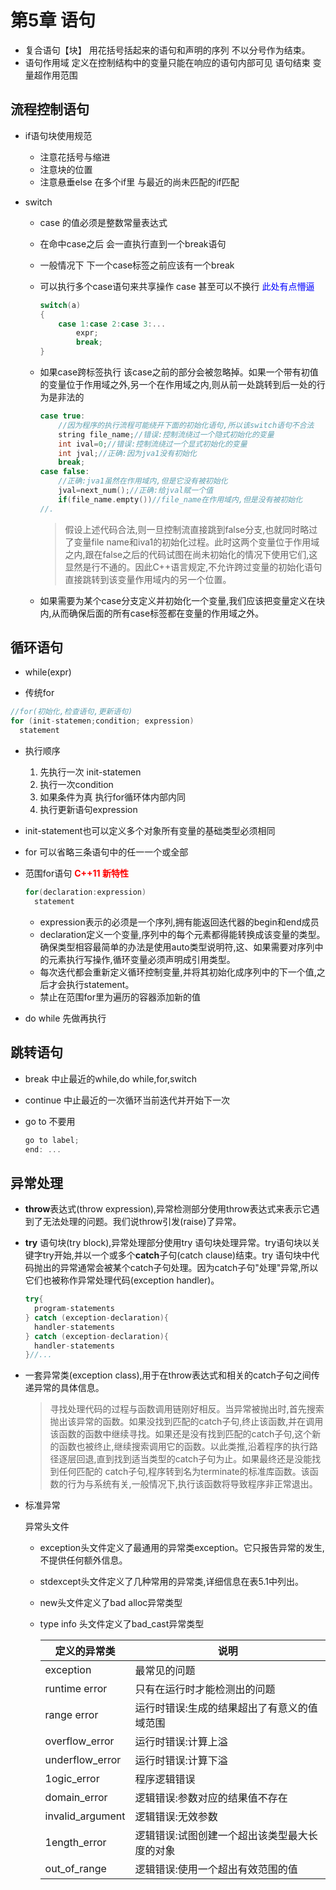 # 第5章 语句

* 复合语句【块】 用花括号括起来的语句和声明的序列 不以分号作为结束。
* 语句作用域 定义在控制结构中的变量只能在响应的语句内部可见 语句结束 变量超作用范围

## 流程控制语句

* if语句块使用规范 

  * 注意花括号与缩进
  * 注意块的位置
  * 注意悬垂else 在多个if里 与最近的尚未匹配的if匹配

* switch

  * case 的值必须是整数常量表达式

  * 在命中case之后 会一直执行直到一个break语句

  * 一般情况下 下一个case标签之前应该有一个break

  * 可以执行多个case语句来共享操作 case 甚至可以不换行 <font color =#0000FF>此处有点懵逼</font>

    ```c++
    switch(a)
    {
    	case 1:case 2:case 3:...
    		expr;
    		break;
    }
    ```

  * 如果case跨标签执行 该case之前的部分会被忽略掉。如果一个带有初值的变量位于作用域之外,另一个在作用域之内,则从前一处跳转到后一处的行为是非法的

    ```C++
    case true:
    	//因为程序的执行流程可能绕开下面的初始化语句,所以该switch语句不合法
        string file_name;//错误:控制流绕过一个隐式初始化的变量
        int ival=0;//错误:控制流绕过一个显式初始化的变量
        int jval;//正确:因为jva1没有初始化	
        break;
    case false:
    	//正确:jva1虽然在作用域内,但是它没有被初始化
        jval=next_num();//正确:给jval赋一个值
        if(file_name.empty())//file_name在作用域内,但是没有被初始化
    //.
    ```

    > 假设上述代码合法,则一旦控制流直接跳到false分支,也就同时略过了变量file name和iva1的初始化过程。此时这两个变量位于作用域之内,跟在false之后的代码试图在尚未初始化的情况下使用它们,这显然是行不通的。因此C++语言规定,不允许跨过变量的初始化语句直接跳转到该变量作用域内的另一个位置。

  * 如果需要为某个case分支定义并初始化一个变量,我们应该把变量定义在块内,从而确保后面的所有case标签都在变量的作用域之外。

## 循环语句

* while(expr)

*  传统for

  ```c++
  //for(初始化,检查语句,更新语句)
  for (init-statemen;condition; expression)
  	statement
  ```

  * 执行顺序

      1. 先执行一次 init-statemen
      2. 执行一次condition
      3. 如果条件为真 执行for循环体内部内同
      4. 执行更新语句expression

  * init-statement也可以定义多个对象所有变量的基础类型必须相同
  
  * for 可以省略三条语句中的任一一个或全部
  
* 范围for语句 <font color=#FF0000 bold=True><b>C++11 新特性</b></font>

  ```C++
  for(declaration:expression)
  	statement
  ```

  * expression表示的必须是一个序列,拥有能返回迭代器的begin和end成员
  * declaration定义一个变量,序列中的每个元素都得能转换成该变量的类型。确保类型相容最简单的办法是使用auto类型说明符,这、如果需要对序列中的元素执行写操作,循环变量必须声明成引用类型。
  * 每次迭代都会重新定义循环控制变量,并将其初始化成序列中的下一个值,之后才会执行statement。
  * 禁止在范围for里为遍历的容器添加新的值

* do while 先做再执行

## 跳转语句

* break 中止最近的while,do while,for,switch

* continue 中止最近的一次循环当前迭代并开始下一次

* go to  不要用

  ```C++
  go to label;
  end: ...
  ```

## 异常处理

* **throw**表达式(throw expression),异常检测部分使用throw表达式来表示它遇到了无法处理的问题。我们说throw引发(raise)了异常。

* **try** 语句块(try block),异常处理部分使用try 语句块处理异常。try语句块以关键字try开始,并以一个或多个**catch**子句(catch clause)结束。try 语句块中代码抛出的异常通常会被某个catch子句处理。因为catch子句"处理"异常,所以它们也被称作异常处理代码(exception handler)。

  ``` c++
  try{
  	program-statements
  } catch (exception-declaration){
  	handler-statements
  } catch (exception-declaration){
  	handler-statements
  }//...
  ```

  

* 一套异常类(exception class),用于在throw表达式和相关的catch子句之间传递异常的具体信息。

  > 寻找处理代码的过程与函数调用链刚好相反。当异常被抛出时,首先搜索抛出该异常的函数。如果没找到匹配的catch子句,终止该函数,并在调用该函数的函数中继续寻找。如果还是没有找到匹配的catch子句,这个新的函数也被终止,继续搜索调用它的函数。以此类推,沿着程序的执行路径逐层回退,直到找到适当类型的catch子句为止。如果最终还是没能找到任何匹配的 catch子句,程序转到名为terminate的标准库函数。该函数的行为与系统有关,一般情况下,执行该函数将导致程序非正常退出。

* 标准异常

  异常头文件	

  * exception头文件定义了最通用的异常类exception。它只报告异常的发生,不提供任何额外信息。

  * stdexcept头文件定义了几种常用的异常类,详细信息在表5.1中列出。

  * new头文件定义了bad alloc异常类型

  * type info 头文件定义了bad_cast异常类型

    <stdexcept>定义的异常类|说明
    ---|---
    exception|最常见的问题
    runtime error|只有在运行时才能检测出的问题
    range error |运行时错误:生成的结果超出了有意义的值域范围
    overflow_error|运行时错误:计算上溢
    underflow_error|运行时错误:计算下溢
    1ogic_error|程序逻辑错误
    domain_error|逻辑错误:参数对应的结果值不存在
    invalid_argument|逻辑错误:无效参数
    1ength_error|逻辑错误:试图创建一个超出该类型最大长度的对象
    out_of_range|逻辑错误:使用一个超出有效范围的值